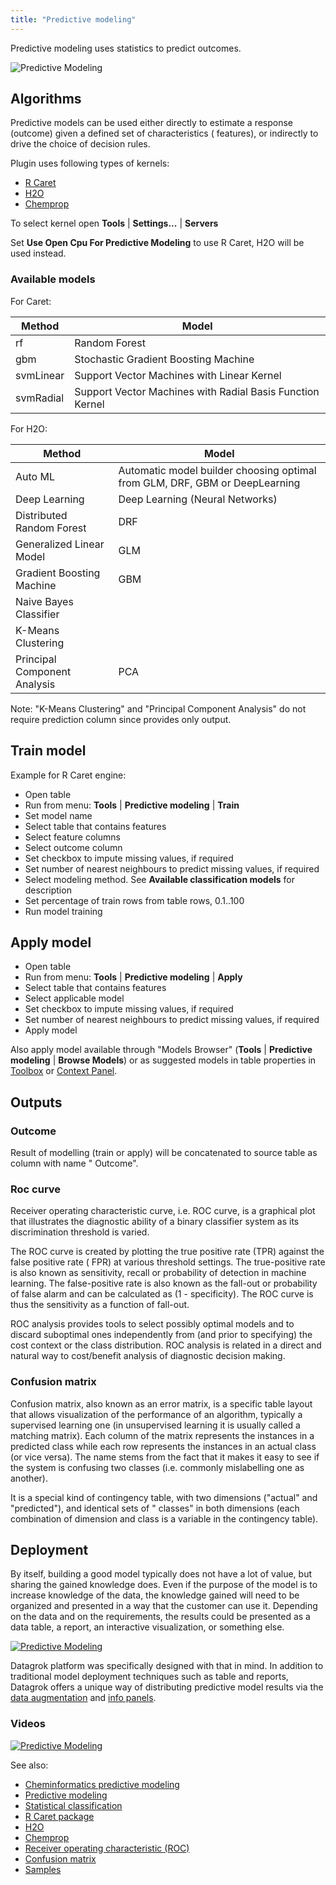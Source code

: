 ```yaml
---
title: "Predictive modeling"
---
```


Predictive modeling uses statistics to predict outcomes.

![Predictive Modeling](../uploads/gifs/predictive-modeling.gif "Predictive Modeling")

## Algorithms

Predictive models can be used either directly to estimate a response (outcome) given a defined set of characteristics (
features), or indirectly to drive the choice of decision rules.

Plugin uses following types of kernels:

* [R Caret](https://topepo.github.io/caret/index.html)
* [H2O](https://h2o.ai)
* [Chemprop](https://github.com/chemprop/chemprop)

To select kernel open **Tools** | **Settings...** | **Servers**

Set **Use Open Cpu For Predictive Modeling** to use R Caret, H2O will be used instead.

### Available models

For Caret:

| Method    | Model                                                     |
|-----------|-----------------------------------------------------------|
| rf        | Random Forest                                             |
| gbm       | Stochastic Gradient Boosting Machine                      |
| svmLinear | Support Vector Machines with Linear Kernel                |
| svmRadial | Support Vector Machines with Radial Basis Function Kernel |

For H2O:

| Method                       | Model                           |
|------------------------------|---------------------------------|
| Auto ML                      | Automatic model builder choosing optimal from GLM, DRF, GBM or DeepLearning |
| Deep Learning                | Deep Learning (Neural Networks) |
| Distributed Random Forest    | DRF                             |
| Generalized Linear Model     | GLM                             |
| Gradient Boosting Machine    | GBM                             |
| Naive Bayes Classifier       |                                 |
| K-Means Clustering           |                                 |
| Principal Component Analysis | PCA                             |

Note: "K-Means Clustering" and "Principal Component Analysis" do not require prediction column since provides only
output.

## Train model

Example for R Caret engine:

* Open table
* Run from menu: **Tools** | **Predictive modeling** | **Train**
* Set model name
* Select table that contains features
* Select feature columns
* Select outcome column
* Set checkbox to impute missing values, if required
* Set number of nearest neighbours to predict missing values, if required
* Select modeling method. See **Available classification models** for description
* Set percentage of train rows from table rows, 0.1..100
* Run model training

## Apply model

* Open table
* Run from menu: **Tools** | **Predictive modeling** | **Apply**
* Select table that contains features
* Select applicable model
* Set checkbox to impute missing values, if required
* Set number of nearest neighbours to predict missing values, if required
* Apply model

Also apply model available through "Models Browser" (**Tools** | **Predictive modeling** | **Browse Models**)
or as suggested models in table properties in [Toolbox](../datagrok/navigation.md#toolbox)
or [Context Panel](../datagrok/navigation.md#context-panel).

## Outputs

### Outcome

Result of modelling (train or apply) will be concatenated to source table as column with name "
Outcome".

### Roc curve

Receiver operating characteristic curve, i.e. ROC curve, is a graphical plot that illustrates the diagnostic ability of
a binary classifier system as its discrimination threshold is varied.

The ROC curve is created by plotting the true positive rate (TPR) against the false positive rate (
FPR) at various threshold settings. The true-positive rate is also known as sensitivity, recall or probability of
detection in machine learning. The false-positive rate is also known as the fall-out or probability of false alarm and
can be calculated as (1 - specificity). The ROC curve is thus the sensitivity as a function of fall-out.

ROC analysis provides tools to select possibly optimal models and to discard suboptimal ones independently from
(and prior to specifying) the cost context or the class distribution. ROC analysis is related in a direct and natural
way to cost/benefit analysis of diagnostic decision making.

### Confusion matrix

Confusion matrix, also known as an error matrix, is a specific table layout that allows visualization of the performance
of an algorithm, typically a supervised learning one (in unsupervised learning it is usually called a matching matrix).
Each column of the matrix represents the instances in a predicted class while each row represents the instances in an
actual class (or vice versa). The name stems from the fact that it makes it easy to see if the system is confusing two
classes (i.e. commonly mislabelling one as another).

It is a special kind of contingency table, with two dimensions ("actual" and "predicted"), and identical sets of "
classes" in both dimensions (each combination of dimension and class is a variable in the contingency table).

## Deployment

By itself, building a good model typically does not have a lot of value, but sharing the gained knowledge does. Even if
the purpose of the model is to increase knowledge of the data, the knowledge gained will need to be organized and
presented in a way that the customer can use it. Depending on the data and on the requirements, the results could be
presented as a data table, a report, an interactive visualization, or something else.

[![Predictive Modeling](../uploads/youtube/predictive_modeling_youtube.png "Open on Youtube")](https://www.youtube.com/watch?v=tVwpRB8fikQ&t=1141s&ab_channel=Datagrok)

Datagrok platform was specifically designed with that in mind. In addition to traditional model deployment techniques
such as table and reports, Datagrok offers a unique way of distributing predictive model results via
the [data augmentation](../discover/data-augmentation.md)
and [info panels](../discover/info-panels.md#predicting-molecule-solubility).

### Videos

[![Predictive Modeling](../uploads/youtube/predictive_modeling_youtube2.png "Open on Youtube")](https://www.youtube.com/watch?v=JaJgxtHAb98&t=1418s&ab_channel=Datagrok)

See also:

* [Cheminformatics predictive modeling](../domains/chem/chem.md#qsar-and-qspr-modeling)
* [Predictive modeling](https://en.wikipedia.org/wiki/Predictive_modelling)
* [Statistical classification](https://en.wikipedia.org/wiki/Statistical_classification)
* [R Caret package](https://topepo.github.io/caret/index.html)
* [H2O](https://h2o.ai/)
* [Chemprop](https://github.com/chemprop/chemprop)
* [Receiver operating characteristic (ROC)](https://en.wikipedia.org/wiki/Receiver_operating_characteristic)
* [Confusion matrix](https://en.wikipedia.org/wiki/Confusion_matrix)
* [Samples](https://public.datagrok.ai/js/samples/domains/data-science/predictive-model)
